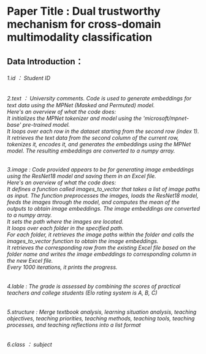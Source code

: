 # Paper Title : Dual trustworthy mechanism for cross-domain multimodality classification
## Data Introduction：
######    1.id ： Student ID<br>
######    2.text ： University comments. Code is used to generate embeddings for text data using the MPNet (Masked and Permuted) model.<br> Here's an overview of what the code does:<br>It initializes the MPNet tokenizer and model using the 'microsoft/mpnet-base' pre-trained model.<br> It loops over each row in the dataset starting from the second row (index 1).<br> It retrieves the text data from the second column of the current row, tokenizes it, encodes it, and generates the embeddings using the MPNet model. The resulting embeddings are converted to a numpy array.<br>
######    3.image : Code provided appears to be for generating image embeddings using the ResNet18 model and saving them in an Excel file. <br> Here's an overview of what the code does:<br>It defines a function called images_to_vector that takes a list of image paths as input. The function preprocesses the images, loads the ResNet18 model, feeds the images through the model, and computes the mean of the outputs to obtain image embeddings. The image embeddings are converted to a numpy array.<br>It sets the path where the images are located.<br>It loops over each folder in the specified path.<br>For each folder, it retrieves the image paths within the folder and calls the images_to_vector function to obtain the image embeddings.<br>It retrieves the corresponding row from the existing Excel file based on the folder name and writes the image embeddings to corresponding column in the new Excel file.<br>Every 1000 iterations, it prints the progress.<br>
######    4.lable : The grade is assessed by combining the scores of practical teachers and college students (Elo rating system is A, B, C)<br>
######    5.structure : Merge textbook analysis, learning situation analysis, teaching objectives, teaching priorities, teaching methods, teaching tools,    teaching processes, and teaching reflections into a list format<br>
######    6.class ： subject<br>
